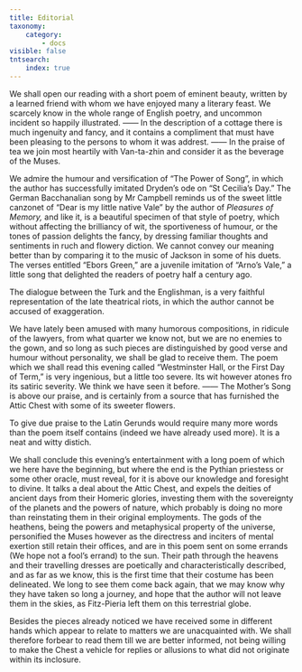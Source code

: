 ```yaml
---
title: Editorial
taxonomy:
    category:
        - docs
visible: false
tntsearch:
    index: true
---
```


We shall open our reading with a short poem of eminent beauty, written by a learned friend with whom we have enjoyed many a literary feast. We scarcely know in the whole range of English poetry, and uncommon incident so happily illustrated. —— In the description of a cottage there is much ingenuity and fancy, and it contains a compliment that must have been pleasing to the persons to whom it was addrest. —— In the praise of tea we join most heartily with Van-ta-zhin and consider it as the beverage of the Muses.

We admire the humour and versification of “The Power of Song”, in which the author has successfully imitated Dryden’s ode on “St Cecilia’s Day.” The German Bacchanalian song by Mr Campbell reminds us of the sweet little canzonet of “Dear is my little native Vale” by the author of *Pleasures of Memory,* and like it, is a beautiful specimen of that style of poetry, which without affecting the brilliancy of wit, the sportiveness of humour, or the tones of passion delights the fancy, by dressing familiar thoughts and sentiments in ruch and flowery diction. We cannot convey our meaning better than by comparing it to the music of Jackson in some of his duets. The verses entitled “Ebors Green,” are a juvenile imitation of “Arno’s Vale,” a little song that delighted the readers of poetry half a century ago.

The dialogue between the Turk and the Englishman, is a very faithful representation of the late theatrical riots, in which the author cannot be accused of exaggeration.

We have lately been amused with many humorous compositions, in ridicule of the lawyers, from what quarter we know not, but we are no enemies to the gown, and so long as such pieces are distinguished by good verse and humour without personality, we shall be glad to receive them. The poem which we shall read this evening called “Westminster Hall, or the First Day of Term,” is very ingenious, but a little too severe. Its wit however atones fro its satiric severity. We think we have seen it before. —— The Mother’s Song is above our praise, and is certainly from a source that has furnished the Attic Chest with some of its sweeter flowers.

To give due praise to the Latin Gerunds would require many more words than the poem itself contains (indeed we have already used more). It is a neat and witty distich.

We shall conclude this evening’s entertainment with a long poem of which we here have the beginning, but where the end is the Pythian priestess or some other oracle, must reveal, for it is above our knowledge and foresight to divine. It talks a deal about the Attic Chest, and expels the deities of ancient days from their Homeric glories, investing them with the sovereignty of the planets and the powers of nature, which probably is doing no more than reinstating them in their original employments. The gods of the heathens, being the powers and metaphysical property of the universe, personified the Muses however as the directress and inciters of mental exertion still retain their offices, and are in this poem sent on some errands (We hope not a fool’s errand) to the sun. Their path through the heavens and their travelling dresses are poetically and characteristically described, and as far as we know, this is the first time that their costume has been delineated. We long to see them come back again, that we may know why they have taken so long a journey, and hope that the author will not leave them in the skies, as Fitz-Pieria left them on this terrestrial globe.

Besides the pieces already noticed we have received some in different hands which appear to relate to matters we are unacquainted with. We shall therefore forbear to read them till we are better informed, not being willing to make the Chest a vehicle for replies or allusions to what did not originate within its inclosure.
